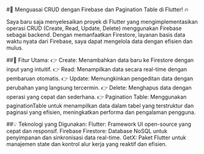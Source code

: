 #🚀 Menguasai CRUD dengan Firebase dan Pagination Table di Flutter! 🔥

Saya baru saja menyelesaikan proyek di Flutter yang mengimplementasikan operasi CRUD (Create, Read, Update, Delete) menggunakan Firebase sebagai backend. Dengan memanfaatkan Firestore, layanan basis data waktu nyata dari Firebase, saya dapat mengelola data dengan efisien dan mulus.

##🌟 Fitur Utama:
👉 Create: Menambahkan data baru ke Firestore dengan input yang intuitif.
👉 Read: Menampilkan data secara real-time dengan pembaruan otomatis.
👉 Update: Memungkinkan pengeditan data dengan perubahan yang langsung tercermin.
👉 Delete: Menghapus data dengan operasi yang cepat dan sederhana.
👉 Pagination Table: Menggunakan paginationTable untuk menampilkan data dalam tabel yang terstruktur dan paginasi yang efisien, meningkatkan performa dan pengalaman pengguna.

##💡 Teknologi yang Digunakan:
Flutter: Framework UI open-source yang cepat dan responsif.
Firebase Firestore: Database NoSQL untuk penyimpanan dan sinkronisasi data real-time.
GetX: Paket Flutter untuk manajemen state dan kontrol alur kerja yang reaktif dan efisien.

